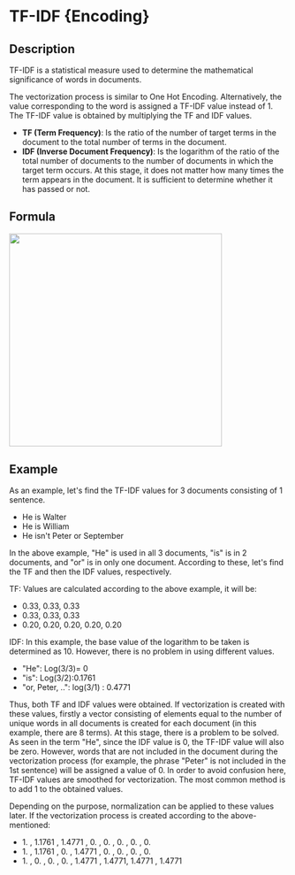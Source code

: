 # TF-IDF {Encoding}

## Description

TF-IDF is a statistical measure used to determine the mathematical significance of words in documents.

The vectorization process is similar to One Hot Encoding.
Alternatively, the value corresponding to the word is assigned a TF-IDF value instead of 1.
The TF-IDF value is obtained by multiplying the TF and IDF values.

- **TF (Term Frequency)**: Is the ratio of the number of target terms in the document to the total number of terms in the document.
- **IDF (Inverse Document Frequency)**: Is the logarithm of the ratio of the total number of documents to the number of documents in which the target term occurs. At this stage, it does not matter how many times the term appears in the document. It is sufficient to determine whether it has passed or not.

## Formula

<img src="image1.png" style="width:4.00854in" />

## Example

As an example, let's find the TF-IDF values for 3 documents consisting of 1 sentence.

- He is Walter
- He is William
- He isn't Peter or September

In the above example, "He" is used in all 3 documents, "is" is in 2 documents, and "or" is in only one document.
According to these, let's find the TF and then the IDF values, respectively.

TF: Values are calculated according to the above example, it will be:

- 0.33, 0.33, 0.33
- 0.33, 0.33, 0.33
- 0.20, 0.20, 0.20, 0.20, 0.20

IDF: In this example, the base value of the logarithm to be taken is determined as 10.
However, there is no problem in using different values.

- "He": Log(3/3)= 0
- "is": Log(3/2):0.1761
- "or, Peter, ..": log(3/1) : 0.4771

Thus, both TF and IDF values were obtained.
If vectorization is created with these values, firstly a vector consisting of elements equal to the number of unique words in all documents is created for each document (in this example, there are 8 terms).
At this stage, there is a problem to be solved.
As seen in the term "He", since the IDF value is 0, the TF-IDF value will also be zero.
However, words that are not included in the document during the vectorization process (for example, the phrase "Peter" is not included in the 1st sentence) will be assigned a value of 0.
In order to avoid confusion here, TF-IDF values are smoothed for vectorization.
The most common method is to add 1 to the obtained values.

Depending on the purpose, normalization can be applied to these values later.
If the vectorization process is created according to the above-mentioned:

- 1\. , 1.1761 , 1.4771 , 0. , 0. , 0. , 0. , 0.
- 1\. , 1.1761 , 0. , 1.4771 , 0. , 0. , 0. , 0.
- 1\. , 0. , 0. , 0. , 1.4771 , 1.4771, 1.4771 , 1.4771
